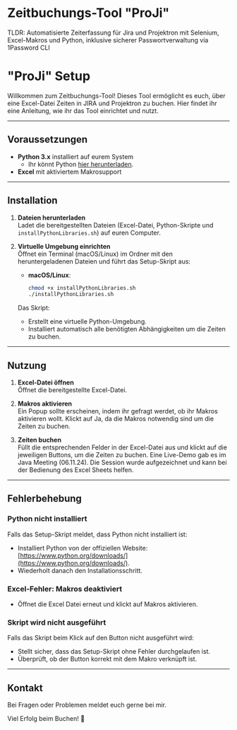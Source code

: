 # Zeitbuchungs-Tool "ProJi"
TLDR: Automatisierte Zeiterfassung für Jira und Projektron mit Selenium, Excel-Makros und Python, inklusive sicherer Passwortverwaltung via 1Password CLI

# "ProJi" Setup
Willkommen zum Zeitbuchungs-Tool! Dieses Tool ermöglicht es euch, über eine Excel-Datei Zeiten 
in JIRA und Projektron zu buchen.
Hier findet ihr eine Anleitung, wie ihr das Tool einrichtet und nutzt.

---

## Voraussetzungen

- **Python 3.x** installiert auf eurem System
    - Ihr könnt Python [hier herunterladen](https://www.python.org/downloads/).
- **Excel** mit aktiviertem Makrosupport

---

## Installation

1. **Dateien herunterladen**  
   Ladet die bereitgestellten Dateien (Excel-Datei, Python-Skripte und `installPythonLibraries.sh`) auf euren Computer.

2. **Virtuelle Umgebung einrichten**  
   Öffnet ein Terminal (macOS/Linux) im Ordner mit den heruntergeladenen Dateien und führt das Setup-Skript aus:

    - **macOS/Linux**:
      ```bash
      chmod +x installPythonLibraries.sh
      ./installPythonLibraries.sh
      ```

   Das Skript:
    - Erstellt eine virtuelle Python-Umgebung.
    - Installiert automatisch alle benötigten Abhängigkeiten um die Zeiten zu buchen.

---

## Nutzung

1. **Excel-Datei öffnen**  
   Öffnet die bereitgestellte Excel-Datei.

2. **Makros aktivieren**  
   Ein Popup sollte erscheinen, indem ihr gefragt werdet, ob ihr Makros aktivieren wollt.
   Klickt auf Ja, da die Makros notwendig sind um die Zeiten zu buchen.

3. **Zeiten buchen**  
   Füllt die entsprechenden Felder in der Excel-Datei aus und klickt auf die jeweiligen Buttons, um die Zeiten zu buchen.
   Eine Live-Demo gab es im Java Meeting (06.11.24). 
   Die Session wurde aufgezeichnet und kann bei der Bedienung des Excel Sheets helfen.

---

## Fehlerbehebung

### Python nicht installiert
Falls das Setup-Skript meldet, dass Python nicht installiert ist:
- Installiert Python von der offiziellen Website: [https://www.python.org/downloads/](https://www.python.org/downloads/).
- Wiederholt danach den Installationsschritt.

### Excel-Fehler: Makros deaktiviert
- Öffnet die Excel Datei erneut und klickt auf Makros aktivieren.

### Skript wird nicht ausgeführt
Falls das Skript beim Klick auf den Button nicht ausgeführt wird:
- Stellt sicher, dass das Setup-Skript ohne Fehler durchgelaufen ist.
- Überprüft, ob der Button korrekt mit dem Makro verknüpft ist.

---

## Kontakt

Bei Fragen oder Problemen meldet euch gerne bei mir.

Viel Erfolg beim Buchen! 🚀
